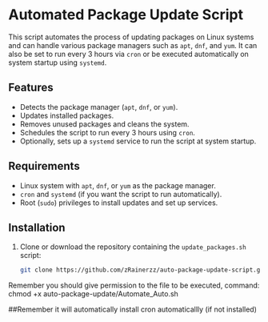 # Automated Package Update Script

This script automates the process of updating packages on Linux systems and can handle various package managers such as `apt`, `dnf`, and `yum`. It can also be set to run every 3 hours via `cron` or be executed automatically on system startup using `systemd`.

## Features

- Detects the package manager (`apt`, `dnf`, or `yum`).
- Updates installed packages.
- Removes unused packages and cleans the system.
- Schedules the script to run every 3 hours using `cron`.
- Optionally, sets up a `systemd` service to run the script at system startup.

## Requirements

- Linux system with `apt`, `dnf`, or `yum` as the package manager.
- `cron` and `systemd` (if you want the script to run automatically).
- Root (`sudo`) privileges to install updates and set up services.

## Installation

1. Clone or download the repository containing the `update_packages.sh` script:
   ```bash
   git clone https://github.com/zRainerzz/auto-package-update-script.git

Remember you should give permission to the file to be executed, command:
    chmod +x auto-package-update/Automate_Auto.sh

##Remember
it will automatically install cron automaticallly (if not installed)
